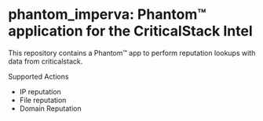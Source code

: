 # phantom_imperva: Phantom™ application for the CriticalStack Intel

This repository contains a Phantom™ app to perform reputation lookups with data from criticalstack.

Supported Actions
- IP reputation
- File reputation
- Domain Reputation
